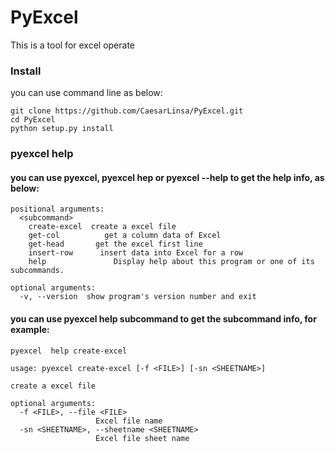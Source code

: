 # PyExcel

This is a tool for excel operate

### Install

you can use command line  as below: 

```curl
git clone https://github.com/CaesarLinsa/PyExcel.git
cd PyExcel
python setup.py install
```

### pyexcel  help

#### you can use pyexcel, pyexcel hep or pyexcel --help to get the help info, as below:

```
positional arguments:
  <subcommand>
    create-excel  create a excel file
    get-col          get a column data of Excel
    get-head       get the excel first line
    insert-row      insert data into Excel for a row
    help               Display help about this program or one of its subcommands.

optional arguments:
  -v, --version  show program's version number and exit
```
#### you can use pyexcel help subcommand to get the subcommand info, for example:
```
pyexcel  help create-excel

usage: pyexcel create-excel [-f <FILE>] [-sn <SHEETNAME>]

create a excel file

optional arguments:
  -f <FILE>, --file <FILE>
                   Excel file name
  -sn <SHEETNAME>, --sheetname <SHEETNAME>
                   Excel file sheet name
```
